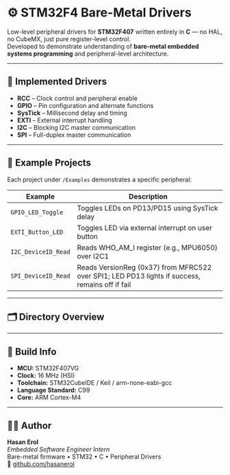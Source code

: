 # ⚙️ STM32F4 Bare-Metal Drivers

Low-level peripheral drivers for **STM32F407** written entirely in **C** — no HAL, no CubeMX, just pure register-level control.  
Developed to demonstrate understanding of **bare-metal embedded systems programming** and peripheral-level architecture.

---

## 🧩 Implemented Drivers
- **RCC** – Clock control and peripheral enable
- **GPIO** – Pin configuration and alternate functions
- **SysTick** – Millisecond delay and timing
- **EXTI** – External interrupt handling
- **I2C** – Blocking I2C master communication
- **SPI** – Full-duplex master communication

---

## 🧠 Example Projects
Each project under `/Examples` demonstrates a specific peripheral:

| Example | Description |
|----------|--------------|
| `GPIO_LED_Toggle` | Toggles LEDs on PD13/PD15 using SysTick delay |
| `EXTI_Button_LED` | Toggles LED via external interrupt on user button |
| `I2C_DeviceID_Read` | Reads WHO_AM_I register (e.g., MPU6050) over I2C1 |
| `SPI_DeviceID_Read` | Reads VersionReg (0x37) from MFRC522 over SPI1; LED PD13 lights if success, remains off if fail |

---

## 🗂 Directory Overview

---

## 🔧 Build Info
- **MCU:** STM32F407VG  
- **Clock:** 16 MHz (HSI)  
- **Toolchain:** STM32CubeIDE / Keil / arm-none-eabi-gcc  
- **Language Standard:** C99  
- **Core:** ARM Cortex-M4  

---

## 👨‍💻 Author
**Hasan Erol**  
*Embedded Software Engineer Intern*  
Bare-metal firmware • STM32 • C • Peripheral Drivers  
🔗 [github.com/hasanerol](https://github.com/hasanerol)
